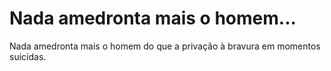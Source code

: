 # Nada amedronta mais o homem...

Nada amedronta mais o homem do que a privação à bravura em momentos suicídas.
